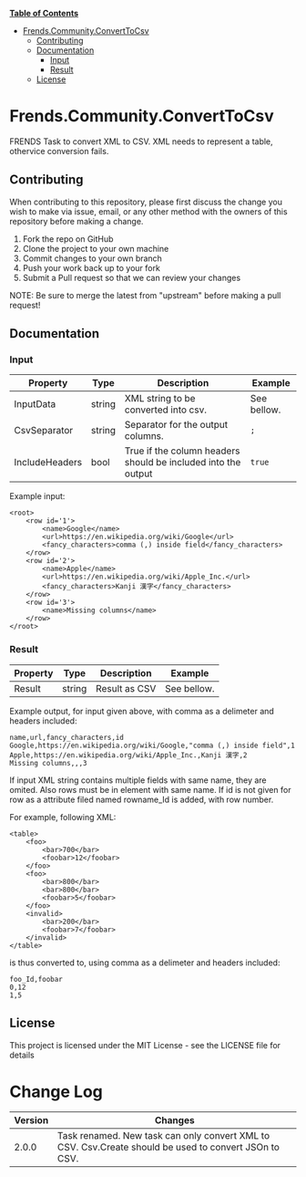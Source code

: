 ﻿**[Table of Contents](http://tableofcontent.eu)**
- [Frends.Community.ConvertToCsv](#frendscommunityconverttocsv)
  - [Contributing](#contributing)
  - [Documentation](#documentation)
    - [Input](#input)
    - [Result](#result)
  - [License](#license)


# Frends.Community.ConvertToCsv
FRENDS Task to convert XML to CSV. XML needs to represent a table, othervice conversion fails.

## Contributing
When contributing to this repository, please first discuss the change you wish to make via issue, email, or any other method with the owners of this repository before making a change.

1. Fork the repo on GitHub
2. Clone the project to your own machine
3. Commit changes to your own branch
4. Push your work back up to your fork
5. Submit a Pull request so that we can review your changes

NOTE: Be sure to merge the latest from "upstream" before making a pull request!

## Documentation

### Input

| Property				|  Type   | Description								| Example                     |
|-----------------------|---------|-----------------------------------------|-----------------------------|
| InputData				| string	| XML string to be converted into csv. | See bellow. |
| CsvSeparator			| string	| Separator for the output columns.	| `;` |
| IncludeHeaders		| bool	| True if the column headers should be included into the output	| `true` |

Example input:
```
<root>
	<row id='1'>
		<name>Google</name>
		<url>https://en.wikipedia.org/wiki/Google</url>
		<fancy_characters>comma (,) inside field</fancy_characters>
	</row>
	<row id='2'>
		<name>Apple</name>
		<url>https://en.wikipedia.org/wiki/Apple_Inc.</url>
		<fancy_characters>Kanji 漢字</fancy_characters>
	</row>
	<row id='3'>
		<name>Missing columns</name>
	</row>
</root>
```

### Result

| Property      | Type     | Description                      | Example                     |
|---------------|----------|----------------------------------|-----------------------------|
| Result        | string   | Result as CSV	| See bellow. |

Example output, for input given above, with comma as a delimeter and headers included:
```
name,url,fancy_characters,id
Google,https://en.wikipedia.org/wiki/Google,"comma (,) inside field",1
Apple,https://en.wikipedia.org/wiki/Apple_Inc.,Kanji 漢字,2
Missing columns,,,3
```

If input XML string contains multiple fields with same name, they are omited. Also rows must be in element with same name. If id is not given for row as a attribute filed named rowname_Id is added, with row number. 

For example, following XML:
```
<table>
	<foo>
		<bar>700</bar>
		<foobar>12</foobar>
	</foo>
	<foo>
		<bar>800</bar>
		<bar>800</bar>
		<foobar>5</foobar>
	</foo>
	<invalid>
		<bar>200</bar>
		<foobar>7</foobar>
	</invalid>
</table>
```

is thus converted to, using comma as a delimeter and headers included:

```
foo_Id,foobar
0,12
1,5
```

## License

This project is licensed under the MIT License - see the LICENSE file for details

# Change Log

| Version             | Changes                 |
| ---------------------| ---------------------|
| 2.0.0 | Task renamed. New task can only convert XML to CSV. Csv.Create should be used to convert JSOn to CSV. |